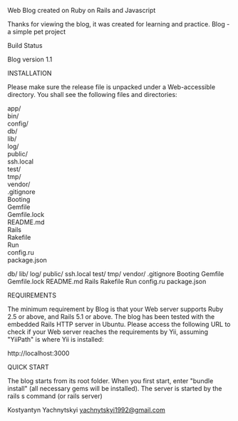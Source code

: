 
Web Blog created on Ruby on Rails and Javascript

Thanks for viewing the blog, it was created for learning and practice. Blog - a simple pet project

Build Status

Blog version 1.1

INSTALLATION

Please make sure the release file is unpacked under a Web-accessible directory. You shall see the following files and directories:

app/  
bin/  
config/  
db/  
lib/  
log/  
public/  
ssh.local  
test/  
tmp/  
vendor/  
.gitignore  
Booting  
Gemfile  
Gemfile.lock  
README.md  
Rails  
Rakefile  
Run  
config.ru  
package.json

db/
lib/
log/
public/
ssh.local
test/
tmp/
vendor/
.gitignore
Booting
Gemfile
Gemfile.lock
README.md
Rails
Rakefile
Run
config.ru
package.json

REQUIREMENTS

The minimum requirement by Blog is that your Web server supports Ruby 2.5 or above, and Rails 5.1 or above. The blog has been tested with the embedded Rails HTTP server in Ubuntu.
Please access the following URL to check if your Web server reaches the requirements by Yii, assuming "YiiPath" is where Yii is installed:

http://localhost:3000

QUICK START

The blog starts from its root folder. When you first start, enter "bundle install" (all necessary gems will be installed). The server is started by the rails s command (or rails server)

Kostyantyn Yachnytskyi yachnytskyi1992@gmail.com
